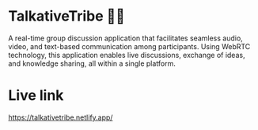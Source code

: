 # TalkativeTribe 👨‍💻
A real-time group discussion application that facilitates seamless audio, video, and text-based communication among participants. Using WebRTC technology, this application enables live discussions, exchange of ideas, and knowledge sharing, all within a single platform.


# Live link
https://talkativetribe.netlify.app/
